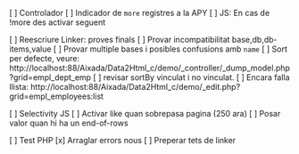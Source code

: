 [ ] Controlador
    [ ] Indicador de `more` registres a la APY
    [ ] JS: En cas de !more des activar seguent

[ ] Reescriure Linker: proves finals
    [ ] Provar incompatibilitat base,db,db-items,value
    [ ] Provar multiple bases i posibles confusions amb `name`
    [ ] Sort per defecte, veure:
            http://localhost:88/Aixada/Data2Html_c/demo/_controller/_dump_model.php?grid=empl_dept_emp
    [ ] revisar sortBy vinculat i no vinculat.
    [ ] Encara falla llista: http://localhost:88/Aixada/Data2Html_c/demo/_edit.php?grid=empl_employees:list
    
[ ] Selectivity JS
    [ ] Activar like quan sobrepasa pagina (250 ara)
    [ ] Posar valor quan hi ha un end-of-rows
    
[ ] Test PHP
    [x] Arraglar errors nous
    [ ] Preperar tets de linker
